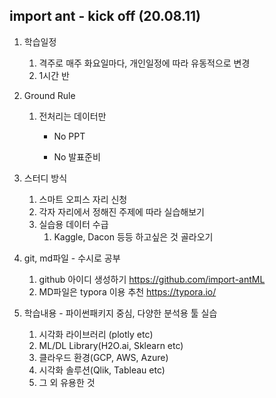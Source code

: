 ## import ant - kick off (20.08.11)

1. 학습일정

   1. 격주로 매주 화요일마다, 개인일정에 따라 유동적으로 변경
   2. 1시간 반 

2. Ground Rule

   1. 전처리는 데이터만

      - No PPT

      - No 발표준비

3. 스터디 방식

   1. 스마트 오피스 자리 신청
   2. 각자 자리에서 정해진 주제에 따라 실습해보기
   3. 실습용 데이터 수급
      1. Kaggle, Dacon 등등 하고싶은 것 골라오기

4. git, md파일 - 수시로 공부

   1. github 아이디 생성하기 https://github.com/import-antML
   2. MD파일은 typora 이용 추천 https://typora.io/

5. 학습내용 - 파이썬패키지 중심, 다양한 분석용 툴 실습

   1. 시각화 라이브러리 (plotly etc)
   2. ML/DL Library(H2O.ai, Sklearn etc)
   3. 클라우드 환경(GCP, AWS, Azure)
   4. 시각화 솔루션(Qlik, Tableau etc)
   5. 그 외 유용한 것
